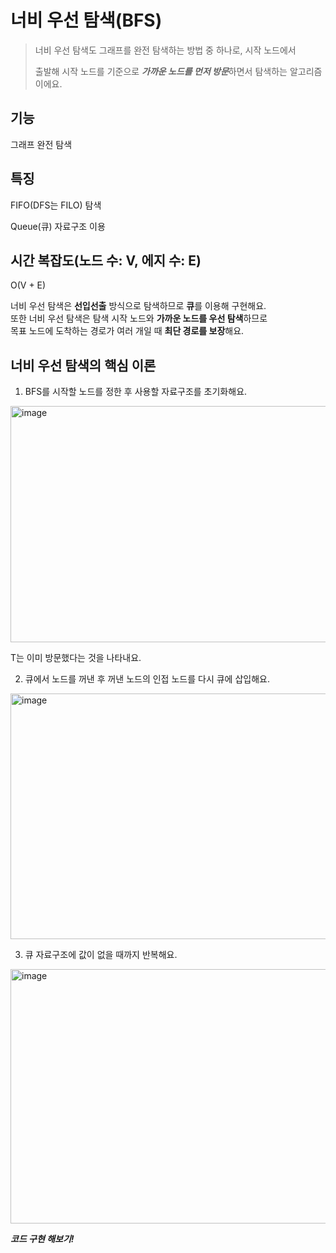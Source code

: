 너비 우선 탐색(BFS)
===========
> 너비 우선 탐색도 그래프를 완전 탐색하는 방법 중 하나로, 시작 노드에서
> 
> 출발해 시작 노드를 기준으로 ***가까운 노드를 먼저 방문***하면서 탐색하는 알고리즘이에요.


기능
---------------
그래프 완전 탐색


특징
-----------
FIFO(DFS는 FILO) 탐색

Queue(큐) 자료구조 이용


시간 복잡도(노드 수: V, 에지 수: E)
----------
O(V + E)

너비 우선 탐색은 **선입선출** 방식으로 탐색하므로 **큐**를 이용해 구현해요.  
또한 너비 우선 탐색은 탐색 시작 노드와 **가까운 노드를 우선 탐색**하므로  
목표 노드에 도착하는 경로가 여러 개일 때 **최단 경로를 보장**해요. 

너비 우선 탐색의 핵심 이론
----------
1. BFS를 시작할 노드를 정한 후 사용할 자료구조를 초기화해요.
   
<img width="1009" height="378" alt="image" src="https://github.com/user-attachments/assets/2e7f9603-83ef-4ebb-b904-5d9427559f91" />

T는 이미 방문했다는 것을 나타내요.  

2. 큐에서 노드를 꺼낸 후 꺼낸 노드의 인접 노드를 다시 큐에 삽입해요.  

<img width="1023" height="393" alt="image" src="https://github.com/user-attachments/assets/abb4c96b-a316-47f8-8e41-169184eee578" />
 

3. 큐 자료구조에 값이 없을 때까지 반복해요.

<img width="1104" height="407" alt="image" src="https://github.com/user-attachments/assets/e7d8f965-a4aa-48d6-93ef-a4c955716294" />

***코드 구현 해보기!***

